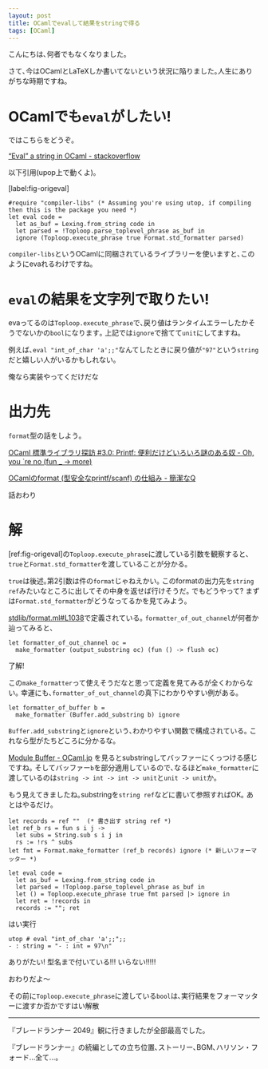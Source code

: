 ```yaml
---
layout: post
title: OCamlでevalして結果をstringで得る
tags: [OCaml]
---
```


<!--sectionize on-->

こんにちは､何者でもなくなりました｡

さて､今はOCamlとLaTeXしか書いてないという状況に陥りました｡人生にありがちな時期ですね｡

# OCamlでも`eval`がしたい!
ではこちらをどうぞ｡

[“Eval” a string in OCaml - stackoverflow](https://stackoverflow.com/questions/33291754/eval-a-string-in-ocaml)

以下引用(upop上で動くよ)｡

[label:fig-origeval]
```ocaml:eval
#require "compiler-libs" (* Assuming you're using utop, if compiling then this is the package you need *)
let eval code =
  let as_buf = Lexing.from_string code in
  let parsed = !Toploop.parse_toplevel_phrase as_buf in
  ignore (Toploop.execute_phrase true Format.std_formatter parsed)
```

`compiler-libs`というOCamlに同梱されているライブラリーを使いますと､このようにevaれるわけですね｡

# `eval`の結果を文字列で取りたい!
evaってるのは`Toploop.execute_phrase`で､戻り値はランタイムエラーしたかそうでないかの`bool`になります｡
上記では`ignore`で捨てて`unit`にしてますね｡

例えば､`eval "int_of_char 'a';;"`なんてしたときに戻り値が`"97"`という`string`だと嬉しい人がいるかもしれない｡

俺なら実装やってくだけだな

# 出力先
`format`型の話をしよう｡

[OCaml 標準ライブラリ探訪 #3.0: Printf: 便利だけどいろいろ謎のある奴 - Oh, you  \`re no (fun _ → more)](http://d.hatena.ne.jp/camlspotter/20091102/1257099984)

[OCamlのformat (型安全なprintf/scanf) の仕組み - 簡潔なQ](http://qnighy.hatenablog.com/entry/2017/01/26/215948)

話おわり

# 解
<eval>[ref:fig-origeval]の`Toploop.execute_phrase`に渡している引数を観察すると､
`true`と`Format.std_formatter`を渡していることが分かる｡

`true`は後述｡第2引数は件の`format`じゃねえかい｡
このformatの出力先を`string ref`みたいなところに出してその中身を返せば行けそうだ｡
でもどうやって? まずは`Format.std_formatter`がどうなってるかを見てみよう｡

[stdlib/format.ml#L1038](https://github.com/ocaml/ocaml/blob/trunk/stdlib/format.ml#L1038)で定義されている｡
`formatter_of_out_channel`が何者か辿ってみると､

```ocaml:formatter_of_out_channel(stdlib/format.ml#1018)
let formatter_of_out_channel oc =
  make_formatter (output_substring oc) (fun () -> flush oc)
```

了解!

この`make_formatter`って使えそうだなと思って定義を見てみるが全くわからない｡
幸運にも､`formatter_of_out_channel`の真下にわかりやすい例がある｡

```ocaml:formatter_of_buffer(stdlib/format.ml#1023)
let formatter_of_buffer b =
  make_formatter (Buffer.add_substring b) ignore
```

`Buffer.add_substring`と`ignore`という､わかりやすい関数で構成されている｡
これなら型がたちどころに分かるな｡

[Module Buffer - OCaml.jp](http://ocaml.jp/refman/libref/Buffer.html#VALadd_substring)
を見るとsubstringしてバッファーにくっつける感じですね｡
そしてバッファー`b`を部分適用しているので､なるほど`make_formatter`に渡しているのは`string -> int -> int -> unit`と`unit -> unit`か｡

もう見えてきましたね｡substringを`string ref`などに書いて参照すればOK｡
あとはやるだけ｡

```ocaml:eval returning string
let records = ref ""  (* 書き出す string ref *)
let ref_b rs = fun s i j ->
  let subs = String.sub s i j in
  rs := !rs ^ subs
let fmt = Format.make_formatter (ref_b records) ignore (* 新しいフォーマッター *)

let eval code =
  let as_buf = Lexing.from_string code in
  let parsed = !Toploop.parse_toplevel_phrase as_buf in
  let () = Toploop.execute_phrase true fmt parsed |> ignore in
  let ret = !records in 
  records := ""; ret
```

はい実行

```:utop
utop # eval "int_of_char 'a';;";;
- : string = "- : int = 97\n"
```

ありがたい! 型名まで付いている!!! いらない!!!!!

おわりだよ〜

その前に`Toploop.execute_phrase`に渡している`bool`は､実行結果をフォーマッターに渡すか否かですはい解散

---

『ブレードランナー 2049』観に行きましたが全部最高でした｡

『ブレードランナー』の続編としての立ち位置､ストーリー､BGM､ハリソン・フォード…全て…｡

